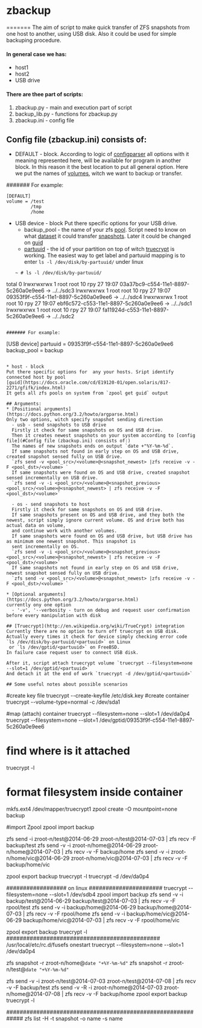 # zbackup
=======
The aim of script to make quick transfer of ZFS snapshots from one host to another, using USB disk.
Also it could be used for simple backuping procedure.
#### In general case we has:
- host1
- host2
- USB drive

#### There are thee part of scripts:
1. zbackup.py - main and execution part of script
2. backup_lib.py - functions for zbackup.py
3. zbackup.ini - config file

## Config file (zbackup.ini) consists of:
* DEFAULT - block. 
According to logic of [configparser](https://docs.python.org/3.3/library/configparser.html) all options 
with it meaning represented here, will be available for program in another block. In this reason it the best location to put
 all general option. Here we put the names of [volumes](http://docs.oracle.com/cd/E18752_01/html/819-5461/ftyue.html), 
 witch we want to backup or transfer.
 
####### For example:
```
[DEFAULT]
volume = /test
         /tmp
         /home
```
* USB device - block
Put there specific options for your USB drive.
  - backup_pool - the name of your zfs [pool](https://docs.python.org/3.3/library/configparser.html). Script need to know on 
  what [dataset](http://docs.oracle.com/cd/E18752_01/html/819-5461/ftyue.html) it could transfer [snapshots](http://docs.oracle.com/cd/E18752_01/html/819-5461/ftyue.html). 
  Later it could be changed on [guid](https://docs.oracle.com/cd/E19120-01/open.solaris/817-2271/gfifk/index.html)
  - [partuuid](https://wiki.archlinux.org/index.php/persistent_block_device_naming) - the id of your partition on top of witch
  [truecrypt](http://en.wikipedia.org/wiki/TrueCrypt) is working.
  The easiest way to get label and partuuid mapping is to enter `ls -l /dev/disk/by-partuuid/` under linux
  ```
  ~ # ls -l /dev/disk/by-partuuid/
total 0
lrwxrwxrwx 1 root root 10 гру 27 19:07 03a37bc9-c554-11e1-8897-5c260a0e9ee6 -> ../../sdc3
lrwxrwxrwx 1 root root 10 гру 27 19:07 09353f9f-c554-11e1-8897-5c260a0e9ee6 -> ../../sdc4
lrwxrwxrwx 1 root root 10 гру 27 19:07 ebf6c572-c553-11e1-8897-5c260a0e9ee6 -> ../../sdc1
lrwxrwxrwx 1 root root 10 гру 27 19:07 fa11924d-c553-11e1-8897-5c260a0e9ee6 -> ../../sdc2
```

####### For example:
```
[USB device]
partuuid = 09353f9f-c554-11e1-8897-5c260a0e9ee6
backup_pool = backup
```

* host - block
Put there specific options for  any your hosts. Sript identify connected host by pool 
[guid](https://docs.oracle.com/cd/E19120-01/open.solaris/817-2271/gfifk/index.html)
It gets all zfs pools on system from `zpool get guid` output

## Arguments:
* [Positional arguments](https://docs.python.org/3.2/howto/argparse.html)
Only two options, witch specify snapshot sending direction
  - usb - send snapshots to USB drive
  Firstly it check for same snapshots on OS and USB drive.
  Then it creates newest snapshots on your system according to [config file](#Config file (zbackup.ini) consists of:)
  The names of new snapshots ends on output `date +"%Y-%m-%d`.
  If same snapshots not found in early step on OS and USB drive, created snapshot sensed fully on USB drive. 
  `zfs send -v <pool_src>/<volume>@<snapshot_newest> |zfs receive -v -F <pool_dst>/<volume> ` 
  If same snapshots were found on OS and USB drive, created snapshot sensed incrementally on USB drive.
  `zfs send -v -i <pool_src>/<volume>@<snapshot_previous> <pool_src>/<volume>@<snapshot_newest> | zfs receive -v -F <pool_dst>/<volume>`
  
  - os - send snapshots to host
  Firstly it check for same snapshots on OS and USB drive.
  If same snapshots present on OS and USB drive, and they both the newest, script simply ignore current volume. OS and drive both has actual data on volume,
  and continue work with another volumes.
  If same snapshots were found on OS and USB drive, but USB drive has as minimum one newest snapshot. This snapshot is 
  sent incrementally on OS.
  `zfs send -v -i <pool_src>/<volume>@<snapshot_previous> <pool_src>/<volume>@<snapshot_newest> | zfs receive -v -F <pool_dst>/<volume>`
  If same snapshots not found in early step on OS and USB drive, newest snapshot sensed fully on USB drive. 
  `zfs send -v <pool_src>/<volume>@<snapshot_newest> |zfs receive -v -F <pool_dst>/<volume> ` 
  
* [Optional arguments](https://docs.python.org/3.2/howto/argparse.html)
currently ony one option
  - '-v', '--verbosity - turn on debug and request user confirmation before every manipulation with disk

## [Truecrypt](http://en.wikipedia.org/wiki/TrueCrypt) integration
Currently there are no option to turn off truecrypt on USB disk.
Actually every times it check for device simply checking error code `ls /dev/disk/by-partuuid/<partuuid>` on Linux
 or `ls /dev/gptid/<partuuid>` on FreeBSD.
In failure case request user to connect USB disk.

After it, script attach truecrypt volume `truecrypt --filesystem=none --slot=1 /dev/gptid/<partuuid>`
And detach it at the end of work `truecrypt -d /dev/gptid/<partuuid>`

## Some useful notes about possible scenarios

```
#create key file
truecrypt --create-keyfile /etc/disk.key
#create container
truecrypt --volume-type=normal -c /dev/sda1

#map (attach) container
truecrypt --filesystem=none --slot=1 /dev/da0p4
truecrypt --filesystem=none --slot=1 /dev/gptid/09353f9f-c554-11e1-8897-5c260a0e9ee6
# find where is it attached
truecrypt -l


# format filesystem inside container
mkfs.ext4 /dev/mapper/truecrypt1
zpool create -O mountpoint=none backup

#import Zpool
zpool import backup

zfs send -i zroot-n/test@2014-06-29 zroot-n/test@2014-07-03 | zfs recv -F backup/test
zfs send -v -i zroot-n/home@2014-06-29 zroot-n/home@2014-07-03 | zfs recv -v -F backup/home
zfs send -v -i zroot-n/home/vic@2014-06-29 zroot-n/home/vic@2014-07-03 | zfs recv -v -F backup/home/vic

zpool export backup
truecrypt -l
truecrypt -d /dev/da0p4


################## on linux ######################
truecrypt --filesystem=none --slot=1 /dev/sdb4
zpool import backup
zfs send -v -i backup/test@2014-06-29 backup/test@2014-07-03 | zfs recv -v -F  rpool/test
zfs send -v -i backup/home@2014-06-29 backup/home@2014-07-03 | zfs recv -v -F  rpool/home
zfs send -v -i backup/home/vic@2014-06-29 backup/home/vic@2014-07-03 | zfs recv -v -F  rpool/home/vic

zpool export backup
truecrypt -l
##############################################
/usr/local/etc/rc.d/fusefs onestart
truecrypt --filesystem=none --slot=1 /dev/da0p4

 zfs snapshot -r zroot-n/home@`date "+%Y-%m-%d"`
 zfs snapshot -r zroot-n/test@`date "+%Y-%m-%d"`
 
 
 zfs send -v -i zroot-n/test@2014-07-03 zroot-n/test@2014-07-08 | zfs recv -v -F backup/test
 zfs send -v -R -i zroot-n/home@2014-07-03 zroot-n/home@2014-07-08 | zfs recv -v -F backup/home
 zpool export backup
 truecrypt -l
 
 #############################################################
 zfs list -H -t snapshot -o name -s name
 ```
